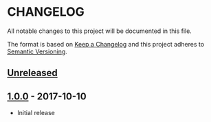 # CHANGELOG
All notable changes to this project will be documented in this file.

The format is based on [Keep a Changelog](http://keepachangelog.com/en/1.0.0/)
and this project adheres to [Semantic Versioning](http://semver.org/spec/v2.0.0.html).

## [Unreleased]

## [1.0.0] - 2017-10-10
- Initial release

[Unreleased]: https://github.com/kleber-swf/vscode-unity-code-snippets/tree/master
[1.0.0]: https://github.com/kleber-swf/vscode-unity-code-snippets/tree/v1.0.0